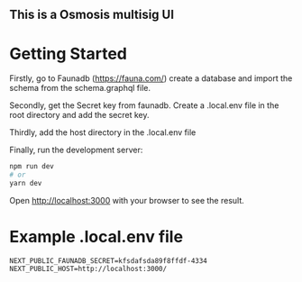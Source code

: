 ## This is a Osmosis multisig UI 

# Getting Started

Firstly, go to Faunadb (https://fauna.com/) create a database and import the schema from the schema.graphql file. 

Secondly, get the Secret key from faunadb. Create a .local.env file in the root directory and add the secret key.

Thirdly, add the host directory in the .local.env file

Finally, run the development server:

```bash
npm run dev
# or
yarn dev
```

Open [http://localhost:3000](http://localhost:3000) with your browser to see the result.

# Example .local.env file

```
NEXT_PUBLIC_FAUNADB_SECRET=kfsdafsda89f8ffdf-4334
NEXT_PUBLIC_HOST=http://localhost:3000/
```

